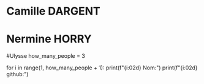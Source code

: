 # Camille DARGENT
# Nermine HORRY
#Ulysse
how_many_people = 3

for i in range(1, how_many_people + 1):
    print(f"{i:02d} Nom:")
    print(f"{i:02d} github:")
